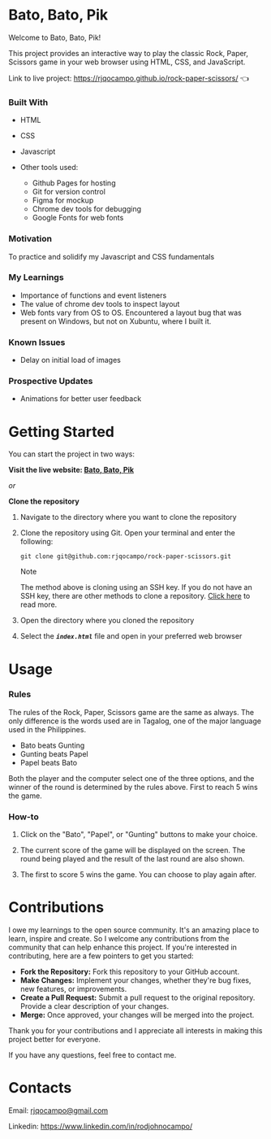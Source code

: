 # Bato, Bato, Pik

Welcome to Bato, Bato, Pik!

This project provides an interactive way to play the classic Rock, Paper, Scissors game in your web browser using HTML, CSS, and JavaScript.

Link to live project: https://rjqocampo.github.io/rock-paper-scissors/ :point_left:

### Built With
* HTML
* CSS
* Javascript
* Other tools used:
  
  * Github Pages for hosting
  * Git for version control
  * Figma for mockup
  * Chrome dev tools for debugging
  * Google Fonts for web fonts

### Motivation
To practice and solidify my Javascript and CSS fundamentals

### My Learnings
* Importance of functions and event listeners
* The value of chrome dev tools to inspect layout
* Web fonts vary from OS to OS. Encountered a layout bug that was present on Windows, but not on Xubuntu, where I built it. 

### Known Issues
* Delay on initial load of images

### Prospective Updates
* Animations for better user feedback

# Getting Started
You can start the project in two ways:

**Visit the live website: [Bato, Bato, Pik](https://rjqocampo.github.io/rock-paper-scissors/)**
  
_or_

**Clone the repository**

  1. Navigate to the directory where you want to clone the repository
  2. Clone the repository using Git. Open your terminal and enter the following:

      ```git clone git@github.com:rjqocampo/rock-paper-scissors.git```
      > [!NOTE]  
      > The method above is cloning using an SSH key. If you do not have an SSH key, there are other methods to clone a repository. [Click here](https://docs.github.com/en/repositories/creating-and-managing-repositories/cloning-a-repository) to read more.

  3. Open the directory where you cloned the repository
  4. Select the _**`index.html`**_ file and open in your preferred web browser

# Usage
### Rules

The rules of the Rock, Paper, Scissors game are the same as always. The only difference is the words used are in Tagalog, one of the major language used in the Philippines.

* Bato beats Gunting
* Gunting beats Papel
* Papel beats Bato

Both the player and the computer select one of the three options, and the winner of the round is determined by the rules above. First to reach 5 wins the game.

### How-to

1. Click on the "Bato", "Papel", or "Gunting" buttons to make your choice.

2. The current score of the game will be displayed on the screen. The round being played and the result of the last round are also shown.

3. The first to score 5 wins the game. You can choose to play again after. 

# Contributions

I owe my learnings to the open source community. It's an amazing place to learn, inspire and create.  So I welcome any contributions from the community that can help enhance this project. If you're interested in contributing, here are a few pointers to get you started:

* **Fork the Repository:** Fork this repository to your GitHub account.
* **Make Changes:** Implement your changes, whether they're bug fixes, new features, or improvements.
* **Create a Pull Request:** Submit a pull request to the original repository. Provide a clear description of your changes.
* **Merge:** Once approved, your changes will be merged into the project.

Thank you for your contributions and I appreciate all interests in making this project better for everyone. 

If you have any questions, feel free to contact me.

# Contacts

Email: rjqocampo@gmail.com

Linkedin: https://www.linkedin.com/in/rodjohnocampo/
